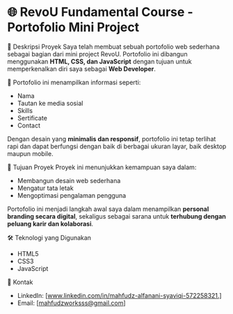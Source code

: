 # 🌐 RevoU Fundamental Course - Portofolio Mini Project

🚀 Deskripsi Proyek
Saya telah membuat sebuah portofolio web sederhana sebagai bagian dari mini project RevoU. Portofolio ini dibangun menggunakan **HTML, CSS, dan JavaScript** dengan tujuan untuk memperkenalkan diri saya sebagai **Web Developer**. 

📌 Portofolio ini menampilkan informasi seperti:
- Nama
- Tautan ke media sosial
- Skills
- Sertificate
- Contact

Dengan desain yang **minimalis dan responsif**, portofolio ini tetap terlihat rapi dan dapat berfungsi dengan baik di berbagai ukuran layar, baik desktop maupun mobile.

🎯 Tujuan Proyek
Proyek ini menunjukkan kemampuan saya dalam:
- Membangun desain web sederhana
- Mengatur tata letak
- Mengoptimasi pengalaman pengguna

Portofolio ini menjadi langkah awal saya dalam menampilkan **personal branding secara digital**, sekaligus sebagai sarana untuk **terhubung dengan peluang karir dan kolaborasi**.

🛠 Teknologi yang Digunakan
- HTML5
- CSS3
- JavaScript

👤 Kontak
- LinkedIn: [www.linkedin.com/in/mahfudz-alfanani-syaviqi-572258321.]
- Email: [mahfudzworksss@gmail.com]
